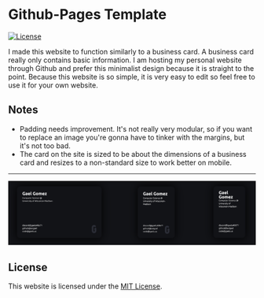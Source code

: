 Github-Pages Template
=== 
[![License](https://img.shields.io/badge/license-MIT-green.svg)](LICENSE)

I made this website to function similarly to a business card. A business card really only contains basic information. I am hosting my personal website through Github and prefer this minimalist design because it is straight to the point. Because this website is so simple, it is very easy to edit so feel free to use it for your own website. 

## Notes

* Padding needs improvement. It's not really very modular, so if you want to replace an image you're gonna have to tinker with the margins, but it's not too bad.
* The card on the site is sized to be about the dimensions of a business card and resizes to a non-standard size to work better on mobile.
* * *
<a href="https://gaels.me">
	<img src="./screenshot.png" alt="Screenshot" />
</a>

## License

This website is licensed under the [MIT License](https://github.com/avigael/github-pages/blob/master/LICENSE).
